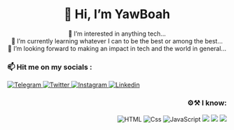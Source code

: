 <h1 align="center">👋 Hi, I’m YawBoah</h1> 
<p align="center">👀 I’m interested in anything tech...<br>
🌱 I’m currently learning whatever I can to be the best or among the best...<br>
💞️ I’m looking forward to making an impact in tech and the world in general...</p>
<h3>📫 Hit me on my socials :</h3>
<a href="https://t.me/wofa_NanaYaw">
  <img alt="Telegram" src="https://img.shields.io/badge/Yboah-30302f?style=for-the-badge&logo=telegram"
</a>
<a href="https://twitter.com/YYawboahene">
  <img alt="Twitter" src="https://img.shields.io/badge/Twitter-1DA1F2?logo=twitter&logoColor=white&style=for-the-badge"/>
</a>
<a href="https://www.instagram.com/mr.yob_/">
  <img alt="Instagram" src="https://img.shields.io/badge/Instagram-E4405F?logo=instagram&logoColor=white&style=for-the-badge"/>
</a>
<a href="https://www.linkedin.com/in/yaw-boahene-39a880210/">
  <img alt="Linkedin" src="https://img.shields.io/badge/linkedin-0077B5?logo=linkedin&logoColor=white&style=for-the-badge"/>
</a>

<h3 align='right'>⚙⚒ I know:</h3>
<p align='right'>
  <img alt="HTML" src="https://img.shields.io/badge/HTML-E34F26?logo=html5&logoColor=white&style=for-the-badge" />
  <img alt="Css" src="https://img.shields.io/badge/CSS-1572B6?logo=css3&logoColor=white&style=for-the-badge" />
  <img alt="JavaScript" src="https://img.shields.io/badge/JavaScript-F7DF1E?logo=javascript&logoColor=white&style=for-the-badge" />
  <img src="https://img.shields.io/badge/Github-3776AB?style=for-the-badge&logo=github&logoColor=white" /> 
  <img src="https://img.shields.io/badge/Python-0000ff?style=for-the-badge&logo=python&logoColor=yellow" />
  <img src="https://img.shields.io/badge/MySQL-00000F?style=for-the-badge&logo=mysql&logoColor=white" />
</p>

